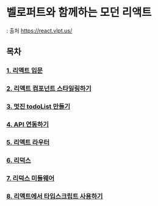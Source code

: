 # 벨로퍼트와 함께하는 모던 리액트
: 출처 https://react.vlpt.us/

## 목차

### [1. 리액트 입문](src/lectureNote/Lecture01.md)

### [2. 리액트 컴포넌트 스타일링하기](src/lectureNote/Lecture02.md)

### [3. 멋진 todoList 만들기](src/lectureNote/Lecture03.md)

### [4. API 연동하기](src/lectureNote/Lecture04.md)

### [5. 리액트 라우터](src/lectureNote/Lecture05.md)

### [6. 리덕스](src/lectureNote/Lecture06.md)

### [7. 리덕스 미들웨어](src/lectureNote/Lecture07.md)

### [8. 리액트에서 타입스크립트 사용하기](src/lectureNote/Lecture08.md)